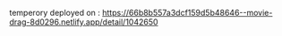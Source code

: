 temperory deployed on  : https://66b8b557a3dcf159d5b48646--movie-drag-8d0296.netlify.app/detail/1042650
